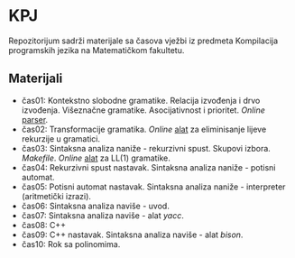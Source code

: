 # KPJ

Repozitorijum sadrži materijale sa časova vježbi iz predmeta Kompilacija programskih jezika na Matematičkom fakultetu.

## Materijali
  - čas01: Kontekstno slobodne gramatike. Relacija izvođenja i drvo izvođenja. Višeznačne gramatike. Asocijativnost i prioritet. _Online_ [parser](https://web.stanford.edu/class/archive/cs/cs103/cs103.1156/tools/cfg/).
  - čas02: Transformacije gramatika. _Online_ [alat](https://lab.brainonfire.net/CFG/remove-left-recursion.html) za eliminisanje lijeve rekurzije u gramatici.
  - čas03: Sintaksna analiza naniže - rekurzivni spust. Skupovi izbora. _Makefile_. _Online_ [alat](https://www.cs.princeton.edu/courses/archive/spring20/cos320/LL1/) za LL(1) gramatike.
  - čas04: Rekurzivni spust nastavak. Sintaksna analiza naniže - potisni automat.
  - čas05: Potisni automat nastavak. Sintaksna analiza naniže - interpreter (aritmetički izrazi).
  - čas06: Sintaksna analiza naviše - uvod.
  - čas07: Sintaksna analiza naviše - alat _yacc_.
  - čas08: C++
  - čas09: C++ nastavak. Sintaksna analiza naviše - alat _bison_.
  - čas10: Rok sa polinomima.
  <!-- čas03: Transformacije gramatika. _Online_ [alat](https://lab.brainonfire.net/CFG/remove-left-recursion.html) za eliminisanje lijeve rekurzije u gramatici.
  - čas04: Sintaksna analiza naniže - rekurzivni spust. Skupovi izbora. _Makefile_. _Online_ [alat](https://www.cs.princeton.edu/courses/archive/spring20/cos320/LL1/) za LL(1) gramatike.
  - čas05: Rekurzivni spust - vježbanje.
  - čas06: Sintaksna analiza naniže - potisni automat.
  - čas07: Sintaksna analiza naniže - interpreter (aritmetički izrazi). Sintaksna analiza naviše - uvod.
  - čas08: Sintaksna analiza naviše - alat _yacc_.
  - čas09: C++
  - čas10: C++ nastavak. Sintaksna analiza naviše - alat _bison_.
  - čas11: Rok sa polinomima.
  - čas12: Rok sa funkcijama.
  - čas13: Rok sa pseudo Paskalom.
    -->
 
